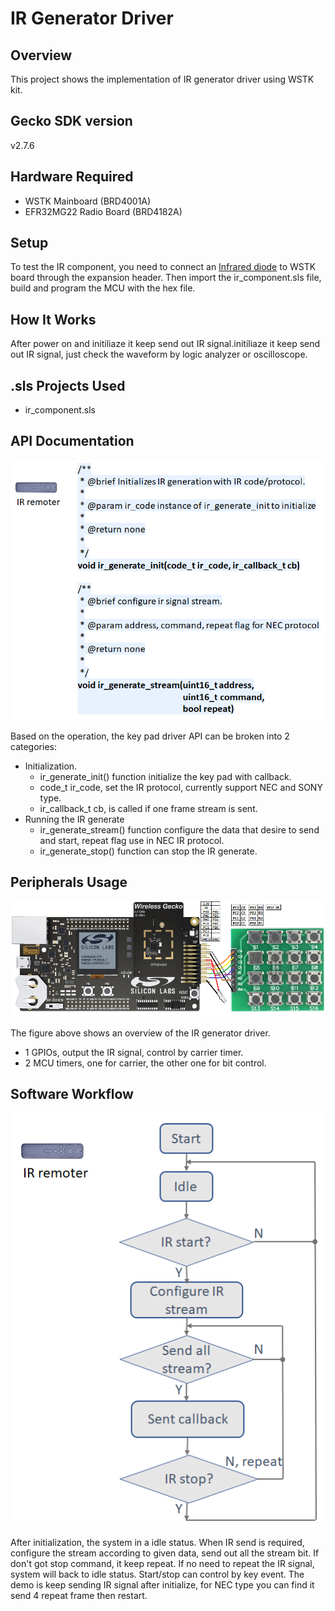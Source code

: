 # IR Generator Driver #

## Overview ##

This project shows the implementation of IR generator driver using WSTK kit.



## Gecko SDK version ##

v2.7.6

## Hardware Required ##
- WSTK Mainboard (BRD4001A)
- EFR32MG22 Radio Board (BRD4182A)

## Setup ##

To test the IR component, you need to connect an [Infrared diode](https://www.amazon.com/Digital-Receiver-Transmitter-Arduino-Compatible/dp/B01E20VQD8/ref=sr_1_14?dchild=1&keywords=IR+receiver&qid=1591754671&s=aht&sr=1-14) to WSTK board through the expansion header. 
Then import the ir_component.sls file, build and program the MCU with the hex file.

## How It Works ##

After power on and initiliaze it keep send out IR signal.initiliaze it keep send out IR signal, just check the waveform by logic analyzer or oscilloscope.

## .sls Projects Used ##

- ir_component.sls

## API Documentation ##

![](doc/IR_API.png)

Based on the operation, the key pad driver API can be broken into 2 categories:

- Initialization.
    - ir_generate_init() function initialize the key pad with callback.
    - code_t ir_code, set the IR protocol, currently support NEC and SONY type.
    - ir_callback_t cb, is called if one frame stream is sent.
- Running the IR generate
    - ir_generate_stream() function configure the data that desire to send and start, repeat flag use in NEC IR protocol.
    - ir_generate_stop() function can stop the IR generate.
## Peripherals Usage ##

![](doc/hardware_connection.png)

The figure above shows an overview of the IR generator driver.

- 1 GPIOs, output the IR signal, control by carrier timer.
- 2 MCU timers, one for carrier, the other one for bit control.

## Software Workflow ##

![](doc/IR_workflow.png)

After initialization, the system in a idle status. When IR send is required, configure the stream according to given data, send out all the stream bit. If don't got stop command, it keep repeat. If no need to repeat the IR signal, system will back to idle status.  Start/stop can control by key event. The demo is keep sending IR signal after initialize, for NEC type you can find it send 4 repeat frame then restart.